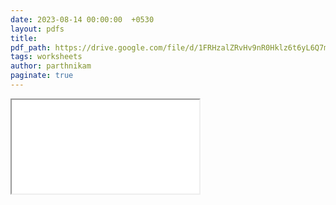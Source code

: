 ```yaml
---
date: 2023-08-14 00:00:00  +0530
layout: pdfs
title: 
pdf_path: https://drive.google.com/file/d/1FRHzalZRvHv9nR0Hklz6t6yL6Q7mC-A5/preview?usp=drive_link
tags: worksheets
author: parthnikam
paginate: true
---
```


<iframe class="embed-pdf" src="{{ page.pdf_path }}#toolbar=0" seamless="seamless" scrolling="no" style="overflow:hidden"></iframe>

